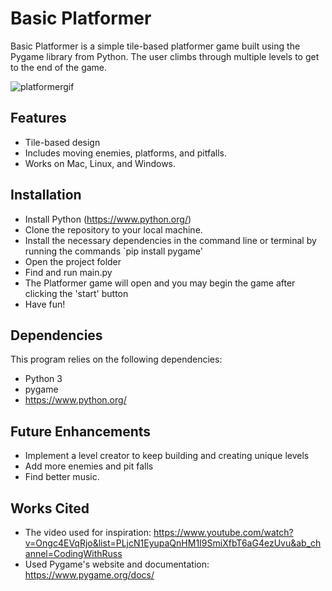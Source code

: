 # Basic Platformer
Basic Platformer is a simple tile-based platformer game built using the Pygame library from Python. The user climbs through multiple levels to get to the end of the game.

![platformergif](https://github.com/brandonladd/BasicPlatformerType/assets/124627243/7fbcabac-cd34-426f-9291-c4c65114d8cb)


## Features
- Tile-based design
- Includes moving enemies, platforms, and pitfalls.
- Works on Mac, Linux, and Windows.

## Installation
- Install Python (https://www.python.org/)
- Clone the repository to your local machine.
- Install the necessary dependencies in the command line or terminal by running the commands `pip install pygame'
- Open the project folder 
- Find and run main.py
- The Platformer game will open and you may begin the game after clicking the 'start' button
- Have fun!

## Dependencies
This program relies on the following dependencies:
- Python 3
- pygame
- https://www.python.org/ 

## Future Enhancements
- Implement a level creator to keep building and creating unique levels
- Add more enemies and pit falls
- Find better music.

## Works Cited
- The video used for inspiration: https://www.youtube.com/watch?v=Ongc4EVqRjo&list=PLjcN1EyupaQnHM1I9SmiXfbT6aG4ezUvu&ab_channel=CodingWithRuss
- Used Pygame's website and documentation: https://www.pygame.org/docs/
